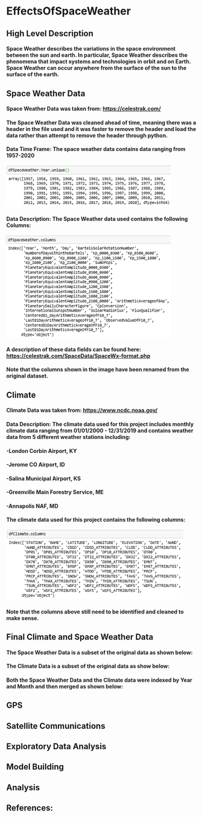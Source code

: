 # EffectsOfSpaceWeather
## High Level Description
#### Space Weather describes the variations in the space environment between the sun and earth. In particular, Space Weather describes the phenomena that impact systems and technologies in orbit and on Earth. Space Weather can occur anywhere from the surface of the sun to the surface of the earth. 
## Space Weather Data
#### Space Weather Data was taken from: https://celestrak.com/
#### The Space Weather Data was cleaned ahead of time, meaning there was a header in the file used and it was faster to remove the header and load the data rather than attempt to remove the header through python. 
#### Data Time Frame: The space weather data contains data ranging from 1957-2020
<img src="https://github.com/heatherholcomb/EffectsOfSpaceWeather/blob/master/SpaceWeatherTimeFrame.png" alt="Space Weather Time Frame" title="Space Weather Time Frame" />

#### Data Description: The Space Weather data used contains the following Columns: 
<img src="https://github.com/heatherholcomb/EffectsOfSpaceWeather/blob/master/SpaceWeatherColumns.png" alt="Space Weather Columns" title="Space Weather Columns" />

#### A description of these data fields can be found here: https://celestrak.com/SpaceData/SpaceWx-format.php
#### Note that the columns shown in the image have been renamed from the original dataset. 

## Climate
#### Climate Data was taken from: https://www.ncdc.noaa.gov/
#### Data Description: The climate data used for this project includes monthly climate data ranging from 01/01/2000 - 12/31/2019 and contains weather data from 5 different weather stations including:
#### -London Corbin Airport, KY
#### -Jerome CO Airport, ID
#### -Salina Municipal Airport, KS
#### -Greenville Main Forestry Service, ME
#### -Annapolis NAF, MD
#### The climate data used for this project contains the following columns: 
<img src="https://github.com/heatherholcomb/EffectsOfSpaceWeather/blob/master/ClimateColumns.png" alt="Climate Columns" title="Climate Columns" />

#### Note that the columns above still need to be identified and cleaned to make sense. 

## Final Climate and Space Weather Data
#### The Space Weather Data is a subset of the original data as shown below: 
#### The Climate Data is a subset of the original data as show below: 
#### Both the Space Weather Data and the Climate data were indexed by Year and Month and then merged as shown below: 
## GPS
## Satellite Communications
## Exploratory Data Analysis
## Model Building
## Analysis
## References: 
